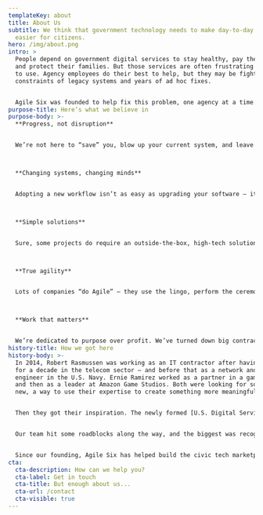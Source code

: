 ```yaml
---
templateKey: about
title: About Us
subtitle: We think that government technology needs to make day-to-day life
  easier for citizens.
hero: /img/about.png
intro: >
  People depend on government digital services to stay healthy, pay the rent,
  and protect their families. But those services are often frustrating and hard
  to use. Agency employees do their best to help, but they may be fighting the
  constraints of legacy systems and years of ad hoc fixes. 


  Agile Six was founded to help fix this problem, one agency at a time. 
purpose-title: Here’s what we believe in
purpose-body: >-
  **Progress, not disruption**


  We’re not here to “save” you, blow up your current system, and leave you stranded with some off-the-shelf software your staff doesn’t understand. That’s straight-up malpractice. Instead, we’ll listen to your needs and customize a solution that staff and stakeholders can support and use.



  **Changing systems, changing minds**


  Adopting a new workflow isn’t as easy as upgrading your software — it’s a process. So we’re more than just developers, we’re guides and teachers. We lead staff trainings to answer questions and build confidence. When the project wraps up, you’ll be ready to take the reins.



  **Simple solutions**


  Sure, some projects do require an outside-the-box, high-tech solution (we’ve come up with plenty). But if a simple fix does the job, we’ll choose it every time. Why spend time and money on complexity you don’t need?



  **True agility**


  Lots of companies “do Agile” — they use the lingo, perform the ceremonies, follow the process. But that’s just the start. Agile isn’t really a system you impose. It’s more about awareness, listening and being ready to respond to change. We don’t just do Agile. We are agile. 



  **Work that matters**


  We’re dedicated to purpose over profit. We’ve turned down big contracts because we didn’t believe in the work, or because we would have been forced to turn into the sort of giant, impersonal company we never want to be. Staying small and selective keeps us agile and able to do meaningful work.
history-title: How we got here
history-body: >-
  In 2014, Robert Rasmussen was working as an IT contractor after having worked
  for a decade in the telecom sector — and before that as a network and systems
  engineer in the U.S. Navy. Ernie Ramirez worked as a partner in a game studio
  and then as a leader at Amazon Game Studios. Both were looking for something
  new, a way to use their expertise to create something more meaningful.


  Then they got their inspiration. The newly formed [U.S. Digital Service released its Playbook](https://playbook.cio.gov/), which outlined 13 key plays to help governments build more successful digital services. For Robert and Ernie, that playbook was the catalyst. Within the year, they founded Agile Six — a company dedicated to helping government put those 13 plays into practice.


  Our team hit some roadblocks along the way, and the biggest was recognizing that federal ecosystems just weren’t ready for digital transformation at scale. But we didn’t give up. We did what agile people do — pivoted and adapted our approach. By adding coaching to our services, we were able to help staff prepare for the changes we could create.


  Since our founding, Agile Six has helped build the civic tech marketplace and grew in size to over 60 employees. We’re now the full-spectrum digital service company we envisioned at our founding, working side-by-side with our civil servant partners to build the better government we all deserve.
cta:
  cta-description: How can we help you?
  cta-label: Get in touch
  cta-title: But enough about us...
  cta-url: /contact
  cta-visible: true
---
```

